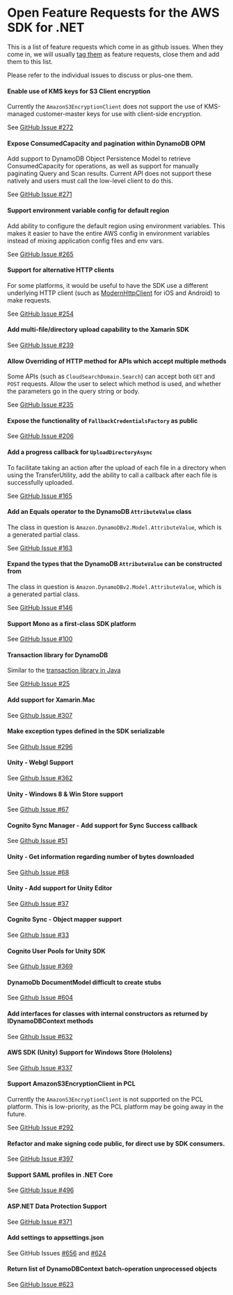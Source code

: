 # Open Feature Requests for the AWS SDK for .NET

This is a list of feature requests which come in as github issues. When they
come in, we will usually [tag them][tag] as feature requests, close them and
add them to this list.

Please refer to the individual issues to discuss or plus-one them.

[tag]: https://github.com/aws/aws-sdk-net/labels/Feature%20Request

#### Enable use of KMS keys for S3 Client encryption

Currently the ```AmazonS3EncryptionClient``` does not support the use of 
KMS-managed customer-master keys for use with client-side encryption.

See [GitHub Issue #272](https://github.com/aws/aws-sdk-net/issues/272)

#### Expose ConsumedCapacity and pagination within DynamoDB OPM

Add support to DynamoDB Object Persistence Model to retrieve ConsumedCapacity
for operations, as well as support for manually paginating Query and Scan results.
Current API does not support these natively and users must call the low-level
client to do this.

See [GitHub Issue #271](https://github.com/aws/aws-sdk-net/issues/271)

#### Support environment variable config for default region 

Add ability to configure the default region using environment variables. 
This makes it easier to have the entire AWS config in environment variables 
instead of mixing application config files and env vars.

See [GitHub Issue #265](https://github.com/aws/aws-sdk-net/issues/265)

#### Support for alternative HTTP clients

For some platforms, it would be useful to have the SDK use a different
underlying HTTP client (such as
[ModernHttpClient](https://github.com/paulcbetts/ModernHttpClient) for iOS and
Android) to make requests.

See [GitHub Issue #254](https://github.com/aws/aws-sdk-net/issues/254)

#### Add multi-file/directory upload capability to the Xamarin SDK

See [GitHub Issue #239](https://github.com/aws/aws-sdk-net/issues/239)

#### Allow Overriding of HTTP method for APIs which accept multiple methods

Some APIs (such as ```CloudSearchDomain.Search```) can accept
both ```GET``` and ```POST``` requests. Allow the user to select which
method is used, and whether the parameters go in the query string or body.

See [GitHub Issue #235](https://github.com/aws/aws-sdk-net/issues/235)

#### Expose the functionality of ```FallbackCredentialsFactory``` as public

See [GitHub Issue #206](https://github.com/aws/aws-sdk-net/issues/206)

#### Add a progress callback for ```UploadDirectoryAsync```

To facilitate taking an action after the upload of each file in a directory
when using the TransferUtility, add the ability to call a callback after
each file is successfully uploaded.

See [GitHub Issue #165](https://github.com/aws/aws-sdk-net/issues/165)

#### Add an Equals operator to the DynamoDB ```AttributeValue``` class

The class in question is ```Amazon.DynamoDBv2.Model.AttributeValue```, which
is a generated partial class.

See [GitHub Issue #163](https://github.com/aws/aws-sdk-net/issues/163)

#### Expand the types that the DynamoDB ```AttributeValue``` can be constructed from

The class in question is ```Amazon.DynamoDBv2.Model.AttributeValue```, which
is a generated partial class.

See [GitHub Issue #146](https://github.com/aws/aws-sdk-net/issues/146)

#### Support Mono as a first-class SDK platform

See [GitHub Issue #100](https://github.com/aws/aws-sdk-net/issues/100)

#### Transaction library for DynamoDB

Similar to the [transaction library in Java](https://aws.amazon.com/blogs/aws/dynamodb-transaction-library/)

See [GitHub Issue #25](https://github.com/aws/aws-sdk-net/issues/25)

#### Add support for Xamarin.Mac

See [Github Issue #307](https://github.com/aws/aws-sdk-net/issues/307)

#### Make exception types defined in the SDK serializable

See [Github Issue #296](https://github.com/aws/aws-sdk-net/issues/296)

#### Unity - Webgl Support

See [Github Issue #362](https://github.com/aws/aws-sdk-net/issues/326)

#### Unity - Windows 8 & Win Store support

See [Github Issue #67](https://github.com/aws/aws-sdk-unity/issues/67)

#### Cognito Sync Manager - Add support for Sync Success callback

See [Github Issue #51](https://github.com/aws/aws-sdk-unity/issues/51)

#### Unity - Get information regarding number of bytes downloaded

See [Github Issue #68](https://github.com/aws/aws-sdk-unity/issues/68)

#### Unity - Add support for Unity Editor

See [Github Issue #37](https://github.com/aws/aws-sdk-unity/issues/37)

#### Cognito Sync - Object mapper support

See [Github Issue #33](https://github.com/aws/aws-sdk-unity/issues/33)

#### Cognito User Pools for Unity SDK

See [Github Issue #369](https://github.com/aws/aws-sdk-unity/issues/369)

#### DynamoDb DocumentModel difficult to create stubs

See [Github Issue #604](https://github.com/aws/aws-sdk-net/issues/604)

#### Add interfaces for classes with internal constructors as returned by IDynamoDBContext methods

See [Github Issue #632](https://github.com/aws/aws-sdk-net/issues/632)

#### AWS SDK (Unity) Support for Windows Store (Hololens)

See [Github Issue #337](https://github.com/aws/aws-sdk-net/issues/337)

#### Support AmazonS3EncryptionClient in PCL

Currently the ```AmazonS3EncryptionClient``` is not supported on the
PCL platform. This is low-priority, as the PCL platform may be going
away in the future.

See [GitHub Issue #292](https://github.com/aws/aws-sdk-net/issues/292)

#### Refactor and make signing code public, for direct use by SDK consumers.

See [GitHub Issue #397](https://github.com/aws/aws-sdk-net/issues/397)

#### Support SAML profiles in .NET Core

See [GitHub Issue #496](https://github.com/aws/aws-sdk-net/issues/496)

#### ASP.NET Data Protection Support

See [GitHub Issue #371](https://github.com/aws/aws-sdk-net/issues/371)

#### Add settings to appsettings.json

See GitHub Issues [#656](https://github.com/aws/aws-sdk-net/issues/656) and [#624](https://github.com/aws/aws-sdk-net/issues/624)

#### Return list of DynamoDBContext batch-operation unprocessed objects

See [GitHub Issue #623](https://github.com/aws/aws-sdk-net/issues/623)